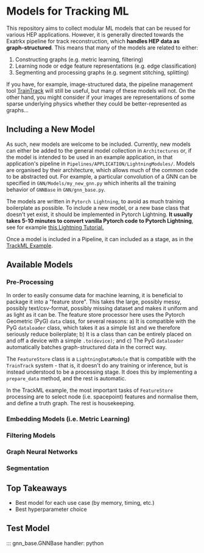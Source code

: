 # Models for Tracking ML

This repository aims to collect modular ML models that can be reused for various HEP applications. However, it is generally directed towards the Exatrkx pipeline for track reconstruction, which **handles HEP data as graph-structured**. This means that many of the models are related to either:

1. Constructing graphs (e.g. metric learning, filtering)
2. Learning node or edge feature representations (e.g. edge classification)
3. Segmenting and processing graphs (e.g. segment stitching, splitting)

If you have, for example, image-structured data, the pipeline management tool [TrainTrack](https://github.com/murnanedaniel/train-track) will still be useful, but many of these models will not. On the other hand, you might consider if your images are representations of some sparse underlying physics whether they could be better-represented as graphs...

## Including a New Model

 As such, new models are welcome to be included. Currently, new models can either be added to the general model collection in `Architectures` or, if the model is intended to be used in an example application, in that application's pipeline in `Pipelines/APPLICATION/LightningModules/`. Models are organised by their architecture, which allows much of the common code to be abstracted out. For example, a particular convolution of a GNN can be specified in `GNN/Models/my_new_gnn.py` which inherits all the training behavior of `GNNBase` in `GNN/gnn_base.py`. 

The models are written in `Pytorch Lightning`, to avoid as much training boilerplate as possible. To include a new model, or a new base class that doesn't yet exist, it should be implemented in Pytorch Lightning. **It usually takes 5-10 minutes to convert vanilla Pytorch code to Pytorch Lightning**, see for example [this Lightning Tutorial.](https://pytorch-lightning.readthedocs.io/en/stable/starter/converting.html)

Once a model is included in a Pipeline, it can included as a stage, as in the [TrackML Example](https://github.com/HSF-reco-and-software-triggers/Tracking-ML-Exa.TrkX/blob/master/src/Pipelines/TrackML_Example/configs/pipeline_quickstart.yaml).

## Available Models

### Pre-Processing

In order to easily consume data for machine learning, it is beneficial to package it into a "feature store". This takes the large, possibly messy, possibly text/csv-format, possibly missing dataset and makes it uniform and as light as it can be. The feature store processor here uses the Pytorch Geometric (PyG) `data` class, for several reasons: a) It is compatible with the PyG `dataloader` class, which takes it as a simple list and we therefore seriously reduce boilerplate; b) It is a class than can be entirely placed on and off a device with a simple `.to(device)`; and c) The PyG `dataloader` automatically batches graph-structured data in the correct way.

The `FeatureStore` class is a `LightningDataModule` that is compatible with the `TrainTrack` system - that is, it doesn't do any training or inference, but is instead understood to be a processing stage. It does this by implementing a `prepare_data` method, and the rest is automatic.

In the TrackML example, the most important tasks of `FeatureStore` processing are to select node (i.e. spacepoint) features and normalise them, and define a truth graph. The rest is housekeeping.

### Embedding Models (i.e. Metric Learning)


### Filtering Models


### Graph Neural Networks


### Segmentation




## Top Takeaways

- Best model for each use case (by memory, timing, etc.)
- Best hyperparameter choice

## Test Model

<!-- ::: Pipelines.TrackML_Example.LightningModules.Embedding.embedding_base.EmbeddingBase
    handler: python
    selection:
      members:
        - training_step
        - validation_step
    rendering:
      show_root_heading: true
      show_source: true -->

::: gnn_base.GNNBase
    handler: python

<!-- ::: src.Pipelines.Examples.LightningModules.GNN.Models.interaction_gnn.InteractionGNN
    handler: python
    selection:
      members:
        - forward
    rendering:
      show_root_heading: false
      show_source: false

::: GNN.Models.interaction_gnn.InteractionGNN
    handler: python
    selection:
      members:
        - forward
    rendering:
      show_root_heading: false
      show_source: false -->
